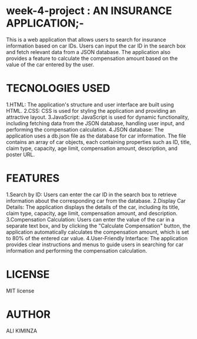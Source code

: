 # week-4-project : AN INSURANCE APPLICATION;-
This is a web application that allows users to search for insurance information based on car IDs. Users can input the car ID in the search box and fetch relevant data from a JSON database. The application also provides a feature to calculate the compensation amount based on the value of the car entered by the user.

# TECNOLOGIES USED
1.HTML: The application's structure and user interface are built using HTML.
2.CSS: CSS is used for styling the application and providing an attractive layout.
3.JavaScript: JavaScript is used for dynamic functionality, including fetching data from the JSON database, handling user input, and performing the compensation calculation.
4.JSON database: The application uses a db.json file as the database for car information. The file contains an array of car objects, each containing properties such as ID, title, claim type, capacity, age limit, compensation amount, description, and poster URL.

# FEATURES
1.Search by ID: Users can enter the car ID in the search box to retrieve information about the corresponding car from the database.
2.Display Car Details: The application displays the details of the car, including its title, claim type, capacity, age limit, compensation amount, and description.
3.Compensation Calculation: Users can enter the value of the car in a separate text box, and by clicking the "Calculate Compensation" button, the application automatically calculates the compensation amount, which is set to 80% of the entered car value.
4.User-Friendly Interface: The application provides clear instructions and menus to guide users in searching for car information and performing the compensation calculation.

# LICENSE
MIT license

# AUTHOR
ALI KIMINZA
